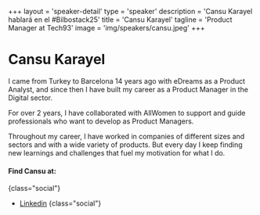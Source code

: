 +++
layout = 'speaker-detail'
type = 'speaker'
description = 'Cansu Karayel hablará en el #Bilbostack25'
title = 'Cansu Karayel'
tagline = 'Product Manager at Tech93'
image = 'img/speakers/cansu.jpeg'
+++

# Cansu Karayel

I came from Turkey to Barcelona 14 years ago with eDreams as a Product Analyst, and since then I have built my career as a Product Manager in the Digital sector.  

For over 2 years, I have collaborated with AllWomen to support and guide professionals who want to develop as Product Managers.  

Throughout my career, I have worked in companies of different sizes and sectors and with a wide variety of products. But every day I keep finding new learnings and challenges that fuel my motivation for what I do.

#### Find Cansu at:

{class="social"}
* [Linkedin](https://www.linkedin.com/in/cansukarayel/)
  {class="social"}